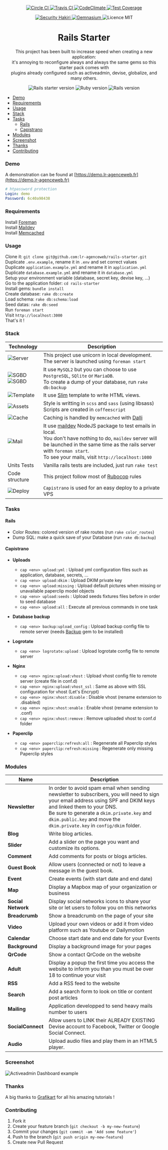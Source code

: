 <p align="center">
  <a href="https://circleci.com/gh/lr-agenceweb/rails-starter/tree/master">
    <img src="https://circleci.com/gh/lr-agenceweb/rails-starter/tree/master.svg?style=svg" alt="Circle CI" />
  </a>
  <a href="https://travis-ci.org/lr-agenceweb/rails-starter">
    <img src="https://img.shields.io/travis/lr-agenceweb/rails-starter/master.svg?style=flat-square" alt="Travis CI" />
  </a>
  <a href="https://codeclimate.com/github/lr-agenceweb/rails-starter">
    <img src="https://img.shields.io/codeclimate/github/lr-agenceweb/rails-starter.svg?style=flat-square" alt="CodeClimate" />
  </a>
  <a href="https://codeclimate.com/github/lr-agenceweb/rails-starter/coverage">
    <img src="https://img.shields.io/codeclimate/coverage/github/lr-agenceweb/rails-starter.svg?style=flat-square" alt="Test Coverage" />
  </a>
</p>

<p align="center">
  <a href="https://hakiri.io/github/lr-agenceweb/rails-starter/master">
    <img src="https://hakiri.io/github/lr-agenceweb/rails-starter/master.svg" alt="Security Hakiri" />
  </a>
  <a href="https://gemnasium.com/lr-agenceweb/rails-starter">
    <img src="https://gemnasium.com/lr-agenceweb/rails-starter.svg" alt="Gemnasium" />
  </a>
  <img src="https://img.shields.io/badge/Licence-MIT-3d8273.svg?style=flat-square" alt="Licence MIT" />
</p>

<h1 align='center'>
  Rails Starter
</h1>

<p align='center'>
  This project has been built to increase speed when creating a new application: <br /> it's annoying to reconfigure always and always the same gems so this starter pack comes with <br /> plugins already configured such as activeadmin, devise, globalize, and many others.
</p>

<p align='center'>
  <img src="https://img.shields.io/badge/Rails%20starter-v0.0.4-blue.svg?style=flat-square" alt="Rails starter version" />
  <img src="https://img.shields.io/badge/Ruby-2.3.0-5aaed7.svg?style=flat-square" alt="Ruby version" />
  <img src="https://img.shields.io/badge/Rails-4.2.7.1-5aaed7.svg?style=flat-square" alt="Rails version" />
</p>

- [Demo](#demo)
- [Requirements](#requirements)
- [Usage](#usage)
- [Stack](#stack)
- [Tasks](#tasks)
  - [Rails](#rails)
  - [Capistrano](#capistrano)
- [Modules](#modules)
- [Screenshot](#screenshot)
- [Thanks](#thanks)
- [Contributing](#contributing)

### Demo
A demonstration can be found at [https://demo.lr-agenceweb.fr](https://demo.lr-agenceweb.fr)
```yaml
# htpassword protection
Login: demo
Password: 6c40a98438
```

### Requirements
Install [Foreman](https://github.com/ddollar/foreman)  
Install [Maildev](https://github.com/djfarrelly/MailDev)  
Install [Memcached](http://memcached.org/)  

### Usage
Clone it: `git clone git@github.com:lr-agenceweb/rails-starter.git`  
Duplicate `.env.example`, rename it in `.env` and set correct values  
Duplicate `application.example.yml` and rename it in `application.yml`  
Duplicate `database.example.yml` and rename it in `database.yml`  
Setup your environment variable (database, secret key, devise key, ...)  
Go to the application folder: `cd rails-starter`  
Install gems: `bundle install`  
Create database: `rake db:create`  
Load schema: `rake db:schema:load`  
Seed datas: `rake db:seed`  
Run `foreman start`  
Visit `http://localhost:3000`  
That's it !  


### Stack

 Technology                                                                        | Description
---------------------------------------------------------------------------------- | -----------
![Server](https://img.shields.io/badge/Server-Unicorn-5aaed7.svg?style=flat-square)| This project use unicorn in local development. <br /> The server is launched using `foreman start`
![SGBD](https://img.shields.io/badge/Database-MySQL%20%7C%20MariaDB-5aaed7.svg?style=flat-square) <br /> ![SGBD](https://img.shields.io/badge/Database-PostgreSQL%20%7C%20SQLite-5aaed7.svg?style=flat-square) | It use `MySQL2` but you can choose to use `PostgreSQL`, `SQlite` or `MariaDB`. <br /> To create a dump of your database, run `rake db:backup`
![Template](https://img.shields.io/badge/Template-Slim-5aaed7.svg?style=flat-square) | It use [Slim](https://github.com/slim-template/slim-rails) template to write HTML views.
![Assets](https://img.shields.io/badge/Assets-Sass%20%7C%20Coffeescript-5aaed7.svg?style=flat-square) | Style is writting in `scss` and `sass` (using libsass) <br /> Scripts are created in `coffeescript`
![Cache](https://img.shields.io/badge/Cache-Memcached-5aaed7.svg?style=flat-square) | Caching is handled by `memcached` with [Dalli](https://github.com/petergoldstein/dalli)
![Mail](https://img.shields.io/badge/Mail-Maildev-5aaed7.svg?style=flat-square) | It use [maildev](http://djfarrelly.github.io/MailDev/) NodeJS package to test emails in local. <br /> You don't have nothing to do, `maildev` server will be launched in the same time as the rails server with `foreman start`. <br /> To see your mails, visit `http://localhost:1080`
Units Tests | Vanilla rails tests are included, just run `rake test`
Code structure | This project follow most of [Rubocop](https://github.com/bbatsov/rubocop) rules
![Deploy](https://img.shields.io/badge/Deploy-Capistrano-5aaed7.svg?style=flat-square) | `Capistrano` is used for an easy deploy to a private VPS

### Tasks
#### Rails

* Color Routes: colored version of rake routes (run `rake color_routes`)
* Dump SQL: make a quick save of your Database (run `rake db:backup`)


#### Capistrano

* **Uploads**  
  * `cap <env> upload:yml` : Upload yml configuration files such as application, database, secrets, ...
  * `cap <env> upload:dkim` : Upload DKIM private key
  * `cap <env> upload:missing` : Upload default pictures when missing or unavailable paperclip model objects
  * `cap <env> upload:seeds` : Upload seeds fixtures files before in order to seed database
  * `cap <env> upload:all` : Execute all previous commands in one task

* **Database backup**  
  * `cap <env> backup:upload_config` : Upload backup config file to remote server (needs [Backup](http://backup.github.io/backup/v4/) gem to be installed)

* **Logrotate**  
  * `cap <env> logrotate:upload` : Upload logrotate config file to remote server

* **Nginx**  
  * `cap <env> nginx:upload:vhost` : Upload vhost config file to remote server (create file in conf.d)
  * `cap <env> nginx:upload:vhost_ssl` : Same as above with SSL configuration for vhost (Let's Encrypt)
  * `cap <env> nginx:vhost:disable` : Disable vhost (rename extension to .disabled)
  * `cap <env> nginx:vhost:enable` : Enable vhost (rename extension to .conf)
  * `cap <env> nginx:vhost:remove` : Remove uploaded vhost to conf.d folder

* **Paperclip**  
  * `cap <env> paperclip:refresh:all` : Regenerate all Paperclip styles
  * `cap <env> paperclip:refresh:missing` : Regenerate only missing Paperclip styles


### Modules

Name                | Description
------------------- | -----------
**Newsletter**      | In order to avoid spam email when sending newsletter to subscribers, you will need to sign your email address using SPF and DKIM keys and linked them to your DNS. <br /> Be sure to generate a `dkim.private.key` and `dkim.public.key` and move the `dkim.private.key` in `config/dkim` folder.
**Blog**            | Write blog articles.
**Slider**          | Add a slider on the page you want and customize its options.
**Comment**         | Add comments for posts or blogs articles.
**Guest Book**      | Allow users (connected or not) to leave a message in the guest book.
**Event**           | Create events (with start date and end date)
**Map**             | Display a Mapbox map of your organization or business
**Social Network**  | Display social networks icons to share your site or let users to follow you on this networks
**Breadcrumb**      | Show a breadcrumb on the page of your site
**Video**           | Upload your own videos or add it from video platform such as Youtube or Dailymotion
**Calendar**        | Choose start date and end date for your Events
**Background**      | Display a background image for your pages
**QrCode**          | Show a contact QrCode on the website
**Adult**           | Display a popup the first time you access the website to inform you than you must be over 18 to continue your visit
**RSS**             | Add a RSS feed to the website
**Search**          | Add a search form to look on title or content post articles
**Mailing**         | Application developped to send heavy mails number to users
**SocialConnect**   | Allow users to LINK their ALREADY EXISTING Devise account to Facebook, Twitter or Google Social Connect.
**Audio**           | Upload audio files and play them in an HTML5 player.


### Screenshot
![Activeadmin Dashboard example](vendor/assets/images/readme/dashboard_rails_starter.jpg)

### Thanks
A big thanks to [Grafikart](http://grafikart.fr) for all his amazing tutorials !

### Contributing
1. Fork it
2. Create your feature branch (`git checkout -b my-new-feature`)
3. Commit your changes (`git commit -am 'Add some feature'`)
4. Push to the branch (`git push origin my-new-feature`)
5. Create new Pull Request
